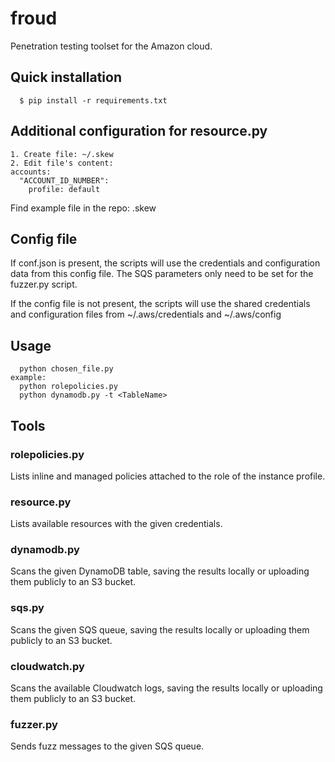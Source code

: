 # froud

Penetration testing toolset for the Amazon cloud.

## Quick installation

```
  $ pip install -r requirements.txt
```

## Additional configuration for resource.py 
```
1. Create file: ~/.skew
2. Edit file's content:
accounts:
  "ACCOUNT_ID_NUMBER":
    profile: default
```
Find example file in the repo: .skew

## Config file
If conf.json is present, the scripts will use the credentials and configuration data from this config file.
The SQS parameters only need to be set for the fuzzer.py script.

If the config file is not present, the scripts will use the shared credentials and configuration files from ~/.aws/credentials and ~/.aws/config

## Usage
```
  python chosen_file.py
example:
  python rolepolicies.py
  python dynamodb.py -t <TableName>
```
  
 ## Tools
 
 ### rolepolicies.py
 Lists inline and managed policies attached to the role of the instance profile.
 ### resource.py
 Lists available resources with the given credentials.
 ### dynamodb.py
 Scans the given DynamoDB table, saving the results locally or uploading them publicly to an S3 bucket.
 ### sqs.py
 Scans the given SQS queue, saving the results locally or uploading them publicly to an S3 bucket.
 ### cloudwatch.py
 Scans the available Cloudwatch logs, saving the results locally or uploading them publicly to an S3 bucket.
 ### fuzzer.py
 Sends fuzz messages to the given SQS queue.
